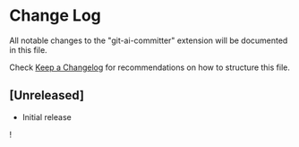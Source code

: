 # Change Log

All notable changes to the "git-ai-committer" extension will be documented in this file.

Check [Keep a Changelog](http://keepachangelog.com/) for recommendations on how to structure this file.

## [Unreleased]

- Initial release

!
